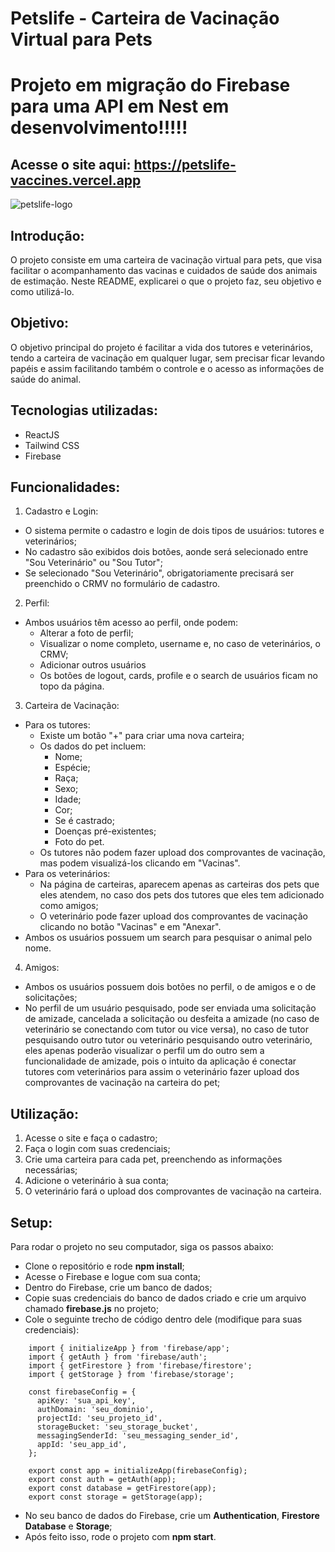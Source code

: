 # Petslife - Carteira de Vacinação Virtual para Pets
# Projeto em migração do Firebase para uma API em Nest em desenvolvimento!!!!!
## Acesse o site aqui: https://petslife-vaccines.vercel.app
![petslife-logo](https://github.com/marimatulle/petslife/assets/108779620/28df9b14-72d1-4c42-8aba-f4f298275718)
## Introdução:
O projeto consiste em uma carteira de vacinação virtual para pets, que visa facilitar o acompanhamento das vacinas e cuidados de saúde dos animais de estimação. Neste README, explicarei o que o projeto faz, seu objetivo e como utilizá-lo.
## Objetivo:
O objetivo principal do projeto é facilitar a vida dos tutores e veterinários, tendo a carteira de vacinação em qualquer lugar, sem precisar ficar levando papéis e assim facilitando também o controle e o acesso as informações de saúde do animal.
## Tecnologias utilizadas:
- ReactJS
- Tailwind CSS
- Firebase
## Funcionalidades:
1) Cadastro e Login:
- O sistema permite o cadastro e login de dois tipos de usuários: tutores e veterinários;
- No cadastro são exibidos dois botões, aonde será selecionado entre "Sou Veterinário" ou "Sou Tutor";
- Se selecionado "Sou Veterinário", obrigatoriamente precisará ser preenchido o CRMV no formulário de cadastro.
2) Perfil:
- Ambos usuários têm acesso ao perfil, onde podem:
  - Alterar a foto de perfil;
  - Visualizar o nome completo, username e, no caso de veterinários, o CRMV;
  - Adicionar outros usuários
  - Os botões de logout, cards, profile e o search de usuários ficam no topo da página.
3) Carteira de Vacinação:
- Para os tutores:
  - Existe um botão "+" para criar uma nova carteira;
  - Os dados do pet incluem:
    - Nome;
    - Espécie;
    - Raça;
    - Sexo;
    - Idade;
    - Cor;
    - Se é castrado;
    - Doenças pré-existentes;
    - Foto do pet.
  - Os tutores não podem fazer upload dos comprovantes de vacinação, mas podem visualizá-los clicando em "Vacinas".
- Para os veterinários:
  - Na página de carteiras, aparecem apenas as carteiras dos pets que eles atendem, no caso dos pets dos tutores que eles tem adicionado como amigos;
  - O veterinário pode fazer upload dos comprovantes de vacinação clicando no botão "Vacinas" e em "Anexar".
- Ambos os usuários possuem um search para pesquisar o animal pelo nome.
4) Amigos:
- Ambos os usuários possuem dois botões no perfil, o de amigos e o de solicitações;
- No perfil de um usuário pesquisado, pode ser enviada uma solicitação de amizade, cancelada a solicitação ou desfeita a amizade (no caso de veterinário se conectando com tutor ou vice versa), no caso de tutor pesquisando outro tutor ou veterinário pesquisando outro veterinário, eles apenas poderão visualizar o perfil um do outro sem a funcionalidade de amizade, pois o intuito da aplicação é conectar tutores com veterinários para assim o veterinário fazer upload dos comprovantes de vacinação na carteira do pet;
## Utilização:
1) Acesse o site e faça o cadastro;
2) Faça o login com suas credenciais;
3) Crie uma carteira para cada pet, preenchendo as informações necessárias;
4) Adicione o veterinário à sua conta;
5) O veterinário fará o upload dos comprovantes de vacinação na carteira.
## Setup:
Para rodar o projeto no seu computador, siga os passos abaixo:
- Clone o repositório e rode <b>npm install</b>;
- Acesse o Firebase e logue com sua conta;
- Dentro do Firebase, crie um banco de dados;
- Copie suas credenciais do banco de dados criado e crie um arquivo chamado <b>firebase.js</b> no projeto;
- Cole o seguinte trecho de código dentro dele (modifique para suas credenciais):
```
    import { initializeApp } from 'firebase/app';
    import { getAuth } from 'firebase/auth';
    import { getFirestore } from 'firebase/firestore';
    import { getStorage } from 'firebase/storage';

    const firebaseConfig = {
      apiKey: 'sua_api_key',
      authDomain: 'seu_dominio',
      projectId: 'seu_projeto_id',
      storageBucket: 'seu_storage_bucket',
      messagingSenderId: 'seu_messaging_sender_id',
      appId: 'seu_app_id',
    };

    export const app = initializeApp(firebaseConfig);
    export const auth = getAuth(app);
    export const database = getFirestore(app);
    export const storage = getStorage(app);
```
- No seu banco de dados do Firebase, crie um <b>Authentication</b>, <b>Firestore Database</b> e <b>Storage</b>;
- Após feito isso, rode o projeto com <b>npm start</b>.
